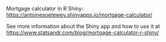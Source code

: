 Mortgage calculator in R Shiny: https://antoinesoetewey.shinyapps.io/mortgage-calculator/

See more information about the Shiny app and how to use it at https://www.statsandr.com/blog/mortgage-calculator-r-shiny/
